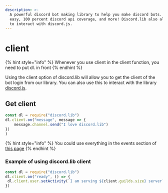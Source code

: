 ```yaml
---
description: >-
  A powerful discord bot making library to help you make discord bots. Super
  easy, 100 percent discord api coverage, and more! Discord.lib also allows you
  to interact with discord.js.
---
```


# client

{% hint style="info" %}
Whenever you use client in the client function, you need to put dl. in front
{% endhint %}

Using the client option of discord.lib will allow you to get the client of the bot login from our library. You can also use this to interact with the library [discord.js](https://npmjs.com/package/discord.js).

## Get client

```javascript
const dl = require("discord.lib")
dl.client.on("message", message => {
    message.channel.send("I love discord.lib")
})
)
```

{% hint style="info" %}
You could use everything in the events section of [this page](https://discord.js.org/#/docs/main/stable/class/Client)
{% endhint %}

### Example of using discord.lib client

```javascript
const dl = require("discord.lib")
dl.client.on("ready", () => {
 dl.client.user.setActivity(`I am serving ${client.guilds.size} server`)
})
```

